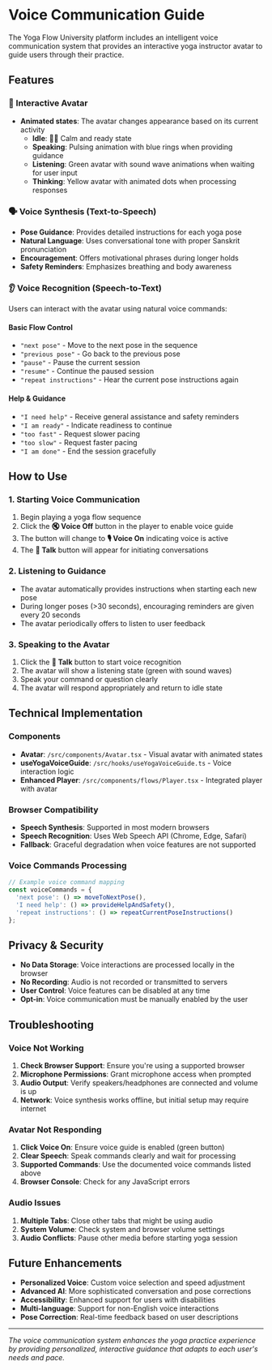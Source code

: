 # Voice Communication Guide

The Yoga Flow University platform includes an intelligent voice communication system that provides an interactive yoga instructor avatar to guide users through their practice.

## Features

### 🎯 Interactive Avatar
- **Animated states**: The avatar changes appearance based on its current activity
  - **Idle**: 🧘‍♀️ Calm and ready state
  - **Speaking**: Pulsing animation with blue rings when providing guidance
  - **Listening**: Green avatar with sound wave animations when waiting for user input
  - **Thinking**: Yellow avatar with animated dots when processing responses

### 🗣️ Voice Synthesis (Text-to-Speech)
- **Pose Guidance**: Provides detailed instructions for each yoga pose
- **Natural Language**: Uses conversational tone with proper Sanskrit pronunciation
- **Encouragement**: Offers motivational phrases during longer holds
- **Safety Reminders**: Emphasizes breathing and body awareness

### 👂 Voice Recognition (Speech-to-Text)
Users can interact with the avatar using natural voice commands:

#### Basic Flow Control
- `"next pose"` - Move to the next pose in the sequence
- `"previous pose"` - Go back to the previous pose
- `"pause"` - Pause the current session
- `"resume"` - Continue the paused session
- `"repeat instructions"` - Hear the current pose instructions again

#### Help & Guidance
- `"I need help"` - Receive general assistance and safety reminders
- `"I am ready"` - Indicate readiness to continue
- `"too fast"` - Request slower pacing
- `"too slow"` - Request faster pacing
- `"I am done"` - End the session gracefully

## How to Use

### 1. Starting Voice Communication
1. Begin playing a yoga flow sequence
2. Click the **🔇 Voice Off** button in the player to enable voice guide
3. The button will change to **🎙️ Voice On** indicating voice is active
4. The **💬 Talk** button will appear for initiating conversations

### 2. Listening to Guidance
- The avatar automatically provides instructions when starting each new pose
- During longer poses (>30 seconds), encouraging reminders are given every 20 seconds
- The avatar periodically offers to listen to user feedback

### 3. Speaking to the Avatar
1. Click the **💬 Talk** button to start voice recognition
2. The avatar will show a listening state (green with sound waves)
3. Speak your command or question clearly
4. The avatar will respond appropriately and return to idle state

## Technical Implementation

### Components
- **Avatar**: `/src/components/Avatar.tsx` - Visual avatar with animated states
- **useYogaVoiceGuide**: `/src/hooks/useYogaVoiceGuide.ts` - Voice interaction logic
- **Enhanced Player**: `/src/components/flows/Player.tsx` - Integrated player with avatar

### Browser Compatibility
- **Speech Synthesis**: Supported in most modern browsers
- **Speech Recognition**: Uses Web Speech API (Chrome, Edge, Safari)
- **Fallback**: Graceful degradation when voice features are not supported

### Voice Commands Processing
```typescript
// Example voice command mapping
const voiceCommands = {
  'next pose': () => moveToNextPose(),
  'I need help': () => provideHelpAndSafety(),
  'repeat instructions': () => repeatCurrentPoseInstructions()
};
```

## Privacy & Security

- **No Data Storage**: Voice interactions are processed locally in the browser
- **No Recording**: Audio is not recorded or transmitted to servers
- **User Control**: Voice features can be disabled at any time
- **Opt-in**: Voice communication must be manually enabled by the user

## Troubleshooting

### Voice Not Working
1. **Check Browser Support**: Ensure you're using a supported browser
2. **Microphone Permissions**: Grant microphone access when prompted
3. **Audio Output**: Verify speakers/headphones are connected and volume is up
4. **Network**: Voice synthesis works offline, but initial setup may require internet

### Avatar Not Responding
1. **Click Voice On**: Ensure voice guide is enabled (green button)
2. **Clear Speech**: Speak commands clearly and wait for processing
3. **Supported Commands**: Use the documented voice commands listed above
4. **Browser Console**: Check for any JavaScript errors

### Audio Issues
1. **Multiple Tabs**: Close other tabs that might be using audio
2. **System Volume**: Check system and browser volume settings
3. **Audio Conflicts**: Pause other media before starting yoga session

## Future Enhancements

- **Personalized Voice**: Custom voice selection and speed adjustment
- **Advanced AI**: More sophisticated conversation and pose corrections
- **Accessibility**: Enhanced support for users with disabilities
- **Multi-language**: Support for non-English voice interactions
- **Pose Correction**: Real-time feedback based on user descriptions

---

*The voice communication system enhances the yoga practice experience by providing personalized, interactive guidance that adapts to each user's needs and pace.*